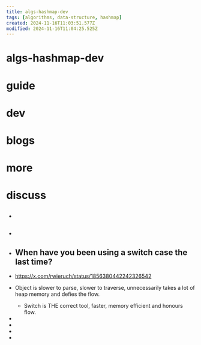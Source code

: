 ```yaml
---
title: algs-hashmap-dev
tags: [algorithms, data-structure, hashmap]
created: 2024-11-16T11:03:51.577Z
modified: 2024-11-16T11:04:25.525Z
---
```


# algs-hashmap-dev

# guide

# dev

# blogs

# more

# discuss

- ## 

- ## 

- ## When have you been using a switch case the last time?
- https://x.com/rwieruch/status/1856380442242326542
- Object is slower to parse, slower to traverse, unnecessarily takes a lot of heap memory and defies the flow. 
  - Switch is THE correct tool, faster, memory efficient and honours flow. 

- 
- 
- 
- 
